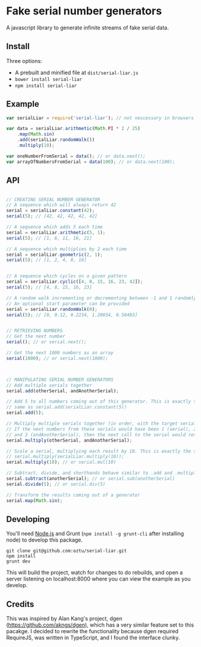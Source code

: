 # Fake serial number generators
A javascript library to generate infinite streams of fake serial data.

## Install
Three options:
* A prebuilt and minified file at `dist/serial-liar.js`
* `bower install serial-liar` 
* `npm install serial-liar`

## Example
```javascript
var serialLiar = require('serial-liar'); // not nescessary in browsers

var data = serialLiar.arithmetic(Math.PI * 2 / 25)
	.map(Math.sin)
	.add(serialLiar.randomWalk())
	.multiply(10);

var oneNumberFromSerial = data(); // or data.next();
var arrayOfNumbersFromSerial = data(100); // or data.next(100);
```

## API
```javascript

// CREATING SERIAL NUMBER GENERATOR
// A sequence which will always return 42
serial = serialLiar.constant(42);
serial(5); // [42, 42, 42, 42, 42]

// A sequence which adds 5 each time
serial = serialLiar.arithmetic(5, 1);
serial(5); // [1, 6, 11, 16, 21]

// A sequence which multiplies by 2 each time
serial = serialLiar.geometric(2, 1);
serial(5); // [1, 2, 4, 8, 16]


// A sequence which cycles on a given pattern
serial = serialLiar.cyclic([4, 8, 15, 16, 23, 42]);
serial(5); // [4, 8, 15, 16, 23]

// A random walk incrementing or decrementing between -1 and 1 randomly
// An optional start parameter can be provided
serial = serialLiar.randomWalk(0);
serial(5); // [0, 0.12, 0.2234, 1.20034, 0.50403]


// RETRIEVING NUMBERS
// Get the next number
serial(); // or serial.next();

// Get the next 1000 numbers as an array
serial(1000); // or serial.next(1000);



// MANIPULATING SERIAL NUMBER GENERATORS
// Add multiple serials together
serial.add(otherSerial, andAnotherSerial);

// Add 5 to all numbers coming out of this generator. This is exactly the
// same as serial.add(serialLiar.constant(5))
serial.add(5); 

// Multiply multiple serials together (in order, with the target serial being first).
// If the next numbers from these serials would have been 1 (serial), 2 (otherSerial)
// and 3 (andAnotherSerial), then the next call to the serial would result in 9.
serial.multiply(otherSerial, andAnotherSerial);

// Scale a serial, multiplying each result by 10. This is exactly the same as
// serial.multiply(serialLiar.multiply(10));
serial.multiply(10); // or serial.mul(10)

// Subtract, divide, and shorthands behave similar to .add and .multiply
serial.subtract(anotherSerial); // or serial.sub(anotherSerial)
serial.divide(5); // or serial.div(5)

// Transform the results coming out of a generator
serial.map(Math.sin);
```

## Developing
You'll need [Node.js](http://nodejs.org/) and Grunt (`npm install -g grunt-cli` after installing node) to develop this package.

```
git clone git@github.com:oztu/serial-liar.git
npm install
grunt dev
```

This will build the project, watch for changes to do rebuilds, and open a server listening on localhost:8000 where you can view the example as you develop.

## Credits
This was inspired by Alan Kang's project, dgen (https://github.com/akngs/dgen), which has a very similar feature set to this pacakge. I decided to rewrite the functionality because dgen required RequireJS, was written in TypeScript, and I found the interface clunky.